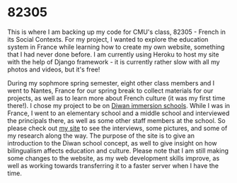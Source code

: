 # 82305
This is where I am backing up my code for CMU's class, 82305 - French in its Social Contexts.
For my project, I wanted to explore the education system in France while learning how to create my own website,
something that I had never done before. I am currently using Heroku to host my site with the help of Django framework -
it is currently rather slow with all my photos and videos, but it's free!

During my sophmore spring semester, eight other class
members and I went to Nantes, France for our spring break to collect materials for our projects,
as well as to learn more about French culture (it was my first time there!).
I chose my project to be on [Diwan immersion schools](https://en.wikipedia.org/wiki/Diwan_(school)).
While I was in France, I went to an elementary school and a middle school and interviewed the principals there,
as well as some other staff members at the school. So please check out
[my site](https://diwan82305.herokuapp.com/static/pages/main.html)
to see the interviews, some pictures, and some of my research along the way. The purpose of the site is
to give an introduction to the Diwan school concept, as well to give insight on how bilingualism affects education and
culture. Please note that
I am still making some changes to the website, as my web development skills improve, as well as
working towards transferring it to a faster server when I have the time.
